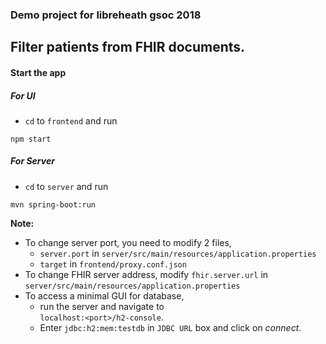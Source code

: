 ### Demo project for libreheath gsoc 2018

## Filter patients from FHIR documents.

#### Start the app

##### For UI
 - `cd` to `frontend` and run
```
npm start
```

##### For Server
- `cd` to `server` and run
```
mvn spring-boot:run
```

__Note:__

* To change server port, you need to modify 2 files,
  * `server.port` in `server/src/main/resources/application.properties`
  * `target` in `frontend/proxy.conf.json`
* To change FHIR server address, modify `fhir.server.url` in  
`server/src/main/resources/application.properties`
* To access a minimal GUI for database,
  * run the server and navigate to  
`localhost:<port>/h2-console`.
  * Enter `jdbc:h2:mem:testdb` in `JDBC URL` box and click on _connect_.
